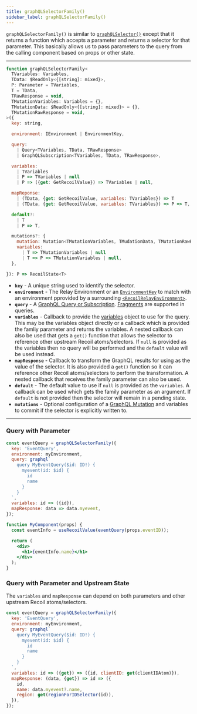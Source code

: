 ```yaml
---
title: graphQLSelectorFamily()
sidebar_label: graphQLSelectorFamily()
---
```


`graphQLSelectorFamily()` is similar to [`graphQLSelector()`](/docs/recoil-relay/api/graphQLSelector) except that it returns a function which accepts a parameter and returns a selector for that parameter.  This basically allows us to pass parameters to the query from the calling component based on props or other state.

---
```jsx
function graphQLSelectorFamily<
  TVariables: Variables,
  TData: $ReadOnly<{[string]: mixed}>,
  P: Parameter = TVariables,
  T = TData,
  TRawResponse = void,
  TMutationVariables: Variables = {},
  TMutationData: $ReadOnly<{[string]: mixed}> = {},
  TMutationRawResponse = void,
>({
  key: string,

  environment: IEnvironment | EnvironmentKey,

  query:
    | Query<TVariables, TData, TRawResponse>
    | GraphQLSubscription<TVariables, TData, TRawResponse>,

  variables:
    | TVariables
    | P => TVariables | null
    | P => ({get: GetRecoilValue}) => TVariables | null,

  mapReponse:
    | (TData, {get: GetRecoilValue, variables: TVariables}) => T
    | (TData, {get: GetRecoilValue, variables: TVariables}) => P => T,

  default?:
    | T
    | P => T,

  mutations?: {
    mutation: Mutation<TMutationVariables, TMudationData, TMutationRawResposne>,
    variables:
      | T => TMutationVariables | null
      | T => P => TMutationVariables | null,
  },

}): P => RecoilState<T>
```
* **`key`** - A unique string used to identify the selector.
* **`environment`** - The Relay Environment or an [`EnvironmentKey`](/docs/recoil-relay/api/EnvironmentKey) to match with an environment pprovided by a surrounding [`<RecoilRelayEnvironment>`](/docs/recoil-relay/api/RecoilRelayEnvironment).
* **`query`** - A [GraphQL Query or Subscription](https://graphql.org/learn/queries/). [Fragments](/docs/recoil-relay/graphql-queries#graphql-fragments) are supported in queries.
* **`variables`** - Callback to provide the [variables](https://graphql.org/learn/queries/#variables) object to use for the query.  This may be the variables object directly or a callback which is provided the famliy parameter and returns the variables.  A nested callback can also be used that gets a `get()` function that allows the selector to reference other upstream Recoil atoms/selectors.  If `null` is provided as the variables then no query will be performed and the `default` value will be used instead.
* **`mapResponse`** - Callback to transform the GraphQL results for using as the value of the selector.  It is also provided a `get()` function so it can reference other Recoil atoms/selectors to perform the transformation.  A nested callback that receives the family parameter can also be used.
* **`default`** - The default value to use if `null` is provided as the `variables`.  A callback can be used which gets the family parameter as an argument.  If `default` is not provided then the selector will remain in a pending state.
* **`mutations`** - Optional configuration of a [GraphQL Mutation](https://graphql.org/learn/queries/#mutations) and variables to commit if the selector is explicitly written to.
---

### Query with Parameter

```jsx
const eventQuery = graphQLSelectorFamily({
  key: 'EventQuery',
  environment: myEnvironment,
  query: graphql`
    query MyEventQuery($id: ID!) {
      myevent(id: $id) {
        id
        name
      }
    }
  `,
  variables: id => ({id}),
  mapResponse: data => data.myevent,
});
```
```jsx
function MyComponent(props) {
  const eventInfo = useRecoilValue(eventQuery(props.eventID));

  return (
    <div>
      <h1>{eventInfo.name}</h1>
    </div>
  );
}
```

### Query with Parameter and Upstream State
The `variables` and `mapResponse` can depend on both parameters and other upstream Recoil atoms/selectors.

```jsx
const eventQuery = graphQLSelectorFamily({
  key: 'EventQuery',
  environment: myEnvironment,
  query: graphql`
    query MyEventQuery($id: ID!) {
      myevent(id: $id) {
        id
        name
      }
    }
  `,
  variables: id => ({get}) => ({id, clientID: get(clientIDAtom)}),
  mapResponse: (data, {get}) => id => ({
    id,
    name: data.myevent?.name,
    region: get(regionForIDSelector(id)),
  }),
});
```
